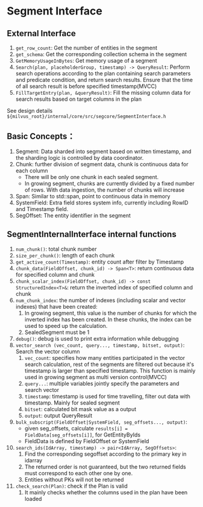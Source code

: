 # Segment Interface

## External Interface

1. `get_row_count`: Get the number of entities in the segment
2. `get_schema`: Get the corresponding collection schema in the segment
3. `GetMemoryUsageInBytes`: Get memory usage of a segment
4. `Search(plan, placeholderGroup, timestamp) -> QueryResult`: Perform search operations according to the plan containing search parameters and predicate condition, and return search results. Ensure that the time of all search result is before specified timestamp(MVCC)
5. `FillTargetEntry(plan, &queryResult)`: Fill the missing column data for search results based on target columns in the plan

See design details `${milvus_root}/internal/core/src/segcore/SegmentInterface.h`

## Basic Concepts：

1. Segment: Data sharded into segment based on written timestamp, and the sharding logic is controlled by data coordinator.
2. Chunk: further division of segment data, chunk is continuous data for each column
   - There will be only one chunk in each sealed segment.
   - In growing segment, chunks are currently divided by a fixed number of rows. With data ingestion, the number of chunks will increase
3. Span: Similar to std::span, point to continuous data in memory
4. SystemField: Extra field stores system info, currently including RowID and Timestamp field.
5. SegOffset: The entity identifier in the segment

## SegmentInternalInterface internal functions

1. `num_chunk()`: total chunk number
2. `size_per_chunk()`: length of each chunk
3. `get_active_count(Timestamp)`: entity count after filter by Timestamp
4. `chunk_data(FieldOffset, chunk_id) -> Span<T>`: return continuous data for specified column and chunk
5. `chunk_scalar_index(FieldOffset, chunk_id) -> const StructuredIndex<T>&`: return the inverted index of specified column and chunk
6. `num_chunk_index`: the number of indexes (including scalar and vector indexes) that have been created:
   1. In growing segment, this value is the number of chunks for which the inverted index has been created. In these chunks, the index can be used to speed up the calculation.
   2. SealedSegment must be 1
7. `debug()`: debug is used to print extra information while debugging
8. `vector_search (vec_count, query..., timestamp, bitset, output)`: Search the vector column
   1. `vec_count`: specifies how many entities participated in the vector search calculation, rest of the segments are filtered out because it's timestamp is larger than specified timestamp. This function is mainly used in growing segment as multi version control(MVCC)
   2. `query...`: multiple variables jointly specify the parameters and search vector
   3. `timestamp`: timestamp is used for time travelling, filter out data with timestamp. Mainly for sealed segment
   4. `bitset`: calculated bit mask value as a output
   5. `output`: output QueryResult
9. `bulk_subscript(FieldOffset|SystemField, seg_offsets..., output)`:
   - given seg_offsets, calculate `results[i] = FieldData[seg_offsets[i]]`, for GetEntityByIds
   - FieldData is defined by FieldOffset or SystemField
10. `search_ids(IdArray, timestamp) -> pair<IdArray, SegOffsets>`:
    1. Find the corresponding segoffset according to the primary key in idarray
    2. The returned order is not guaranteed, but the two returned fields must correspond to each other one by one.
    3. Entities without PKs will not be returned
11. `check_search(Plan)`: check if the Plan is valid
    1. It mainly checks whether the columns used in the plan have been loaded
